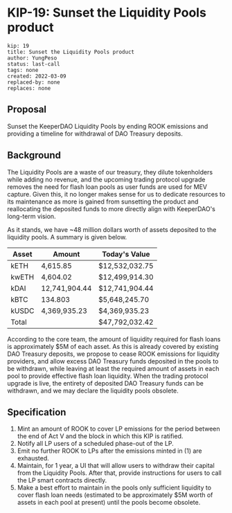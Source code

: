 # KIP-19: Sunset the Liquidity Pools product

```
kip: 19
title: Sunset the Liquidity Pools product
author: YungPeso
status: last-call
tags: none
created: 2022-03-09
replaced-by: none
replaces: none
```

## Proposal 
Sunset the KeeperDAO Liquidity Pools by ending ROOK emissions and providing a timeline for withdrawal of DAO Treasury deposits.

## Background 
The Liquidity Pools are a waste of our treasury, they dilute tokenholders while adding no revenue, and the upcoming trading protocol upgrade removes the need for flash loan pools as user funds are used for MEV capture. Given this, it no longer makes sense for us to dedicate resources to its maintenance as more is gained from sunsetting the product and reallocating the deposited funds to more directly align with KeeperDAO's long-term vision.

As it stands, we have ~48 million dollars worth of assets deposited to the liquidity pools. A summary is given below.

Asset | Amount | Today's Value
----- | ------ | -------------
kETH  | 4,615.85 | $12,532,032.75
kwETH | 4,604.02 | $12,499,914.30
kDAI | 12,741,904.44 | $12,741,904.44
kBTC | 134.803 | $5,648,245.70
kUSDC | 4,369,935.23 | $4,369,935.23
Total |           | $47,792,032.42

According to the core team, the amount of liquidity required for flash loans is approximately $5M of each asset. As this is already covered by existing DAO Treasury deposits, we propose to cease ROOK emissions for liquidity providers, and allow excess DAO Treasury funds deposited in the pools to be withdrawn, while leaving at least the required amount of assets in each pool to provide effective flash loan liquidity. When the trading protocol upgrade is live, the entirety of deposited DAO Treasury funds can be withdrawn, and we may declare the liquidity pools obsolete.

## Specification 
1. Mint an amount of ROOK to cover LP emissions for the period between the end of Act V and the block in which this KIP is ratified.
2. Notify all LP users of a scheduled phase-out of the LP.
3. Emit no further ROOK to LPs after the emissions minted in (1) are exhausted.
4. Maintain, for 1 year, a UI that will allow users to withdraw their capital from the Liquidity Pools. After that, provide instructions for users to call the LP smart contracts directly.
5. Make a best effort to maintain in the pools only sufficient liquidity to cover flash loan needs (estimated to be approximately $5M worth of assets in each pool at present) until the pools become obsolete.

